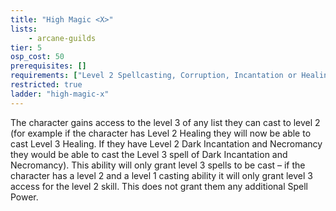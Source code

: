 ```yaml
---
title: "High Magic <X>"
lists:
    - arcane-guilds
tier: 5
osp_cost: 50
prerequisites: []
requirements: ["Level 2 Spellcasting, Corruption, Incantation or Healing CS"]
restricted: true
ladder: "high-magic-x"
---
```

The character gains access to the level 3 of any list they can cast to level 2 (for example if the character has Level 2 Healing they will now be able to cast Level 3 Healing. If they have Level 2 Dark Incantation and Necromancy they would be able to cast the Level 3 spell of Dark Incantation and Necromancy). This ability will only grant level 3 spells to be cast – if the character has a level 2 and a level 1 casting ability it will only grant level 3 access for the level 2 skill. This does not grant them any additional Spell Power.